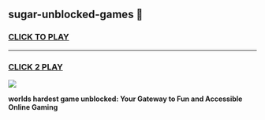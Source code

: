 
## sugar-unblocked-games 👋
<h3>
<a href="https://premium.freeplayer.one?title=sugar-unblocked-games&ref=14F">CLICK TO PLAY</a></h3>
<hr>

<h3>
<a href="https://premium.freeplayer.one?title=sugar-unblocked-games&ref=14F">CLICK 2 PLAY</a>
  
</h3>

<a href="https://premium.freeplayer.one?title=sugar-unblocked-games&ref=12F/"><img src="https://clearcache.store/games.png"></a>


**worlds hardest game unblocked: Your Gateway to Fun and Accessible Online Gaming**
